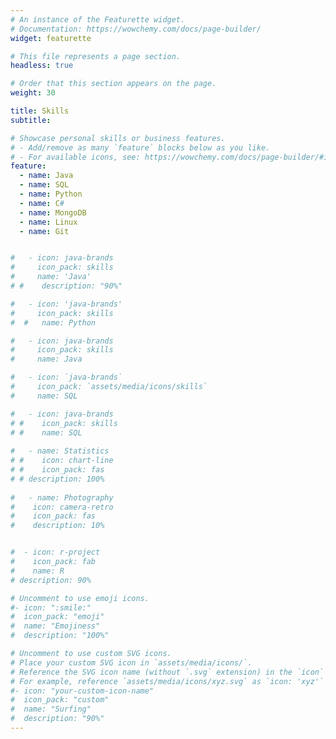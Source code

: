```yaml
---
# An instance of the Featurette widget.
# Documentation: https://wowchemy.com/docs/page-builder/
widget: featurette

# This file represents a page section.
headless: true

# Order that this section appears on the page.
weight: 30

title: Skills
subtitle:

# Showcase personal skills or business features.
# - Add/remove as many `feature` blocks below as you like.
# - For available icons, see: https://wowchemy.com/docs/page-builder/#icons
feature:
  - name: Java
  - name: SQL
  - name: Python
  - name: C#
  - name: MongoDB
  - name: Linux
  - name: Git


#   - icon: java-brands
#     icon_pack: skills
#     name: 'Java'
# #    description: "90%"

#   - icon: 'java-brands'
#     icon_pack: skills
#  #   name: Python

#   - icon: java-brands
#     icon_pack: skills
#     name: Java

#   - icon: `java-brands`
#     icon_pack: `assets/media/icons/skills`
#     name: SQL

#   - icon: java-brands
# #    icon_pack: skills
# #    name: SQL
    
#   - name: Statistics
# #    icon: chart-line
# #    icon_pack: fas  
# # description: 100%
    
#   - name: Photography
#    icon: camera-retro
#    icon_pack: fas
#    description: 10%


#  - icon: r-project
#    icon_pack: fab
#    name: R
# description: 90%

# Uncomment to use emoji icons.
#- icon: ":smile:"
#  icon_pack: "emoji"
#  name: "Emojiness"
#  description: "100%"

# Uncomment to use custom SVG icons.
# Place your custom SVG icon in `assets/media/icons/`.
# Reference the SVG icon name (without `.svg` extension) in the `icon` field.
# For example, reference `assets/media/icons/xyz.svg` as `icon: 'xyz'`
#- icon: "your-custom-icon-name"
#  icon_pack: "custom"
#  name: "Surfing"
#  description: "90%"
---
```

